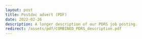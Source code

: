 ```yaml
---
layout: post
title: Postdoc advert (PDF)
date: 2022-02-26
description: A longer description of our PDRS job posting.
redirect: /assets/pdf/COMBINED_PDRS_description.pdf
---
```

